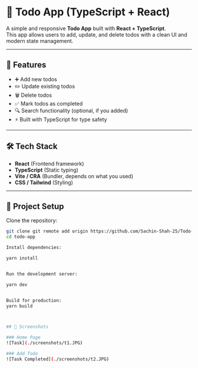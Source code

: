 # 📝 Todo App (TypeScript + React)

A simple and responsive **Todo App** built with **React + TypeScript**.  
This app allows users to add, update, and delete todos with a clean UI and modern state management.

---

## 🚀 Features
- ➕ Add new todos
- ✏️ Update existing todos
- 🗑️ Delete todos
- ✅ Mark todos as completed
- 🔍 Search functionality (optional, if you added)
- ⚡ Built with TypeScript for type safety

---

## 🛠️ Tech Stack
- **React** (Frontend framework)
- **TypeScript** (Static typing)
- **Vite / CRA** (Bundler, depends on what you used)
- **CSS / Tailwind** (Styling)

---

## 📂 Project Setup

Clone the repository:
```bash
git clone git remote add origin https://github.com/Sachin-Shah-25/Todo-.git
cd todo-app

Install dependencies:

yarn install


Run the development server:

yarn dev


Build for production:
yarn build



## 📸 Screenshots  

### Home Page  
![Task](./screenshots/t1.JPG)  

### Add Todo  
![Task Completed](./screenshots/t2.JPG)  

